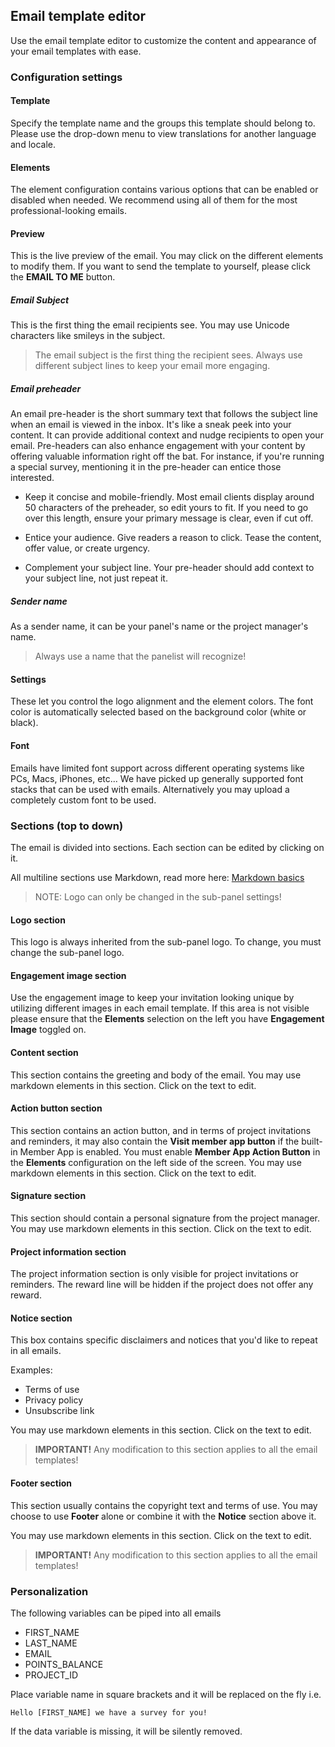 ## Email template editor
Use the email template editor to customize the content and appearance of your email templates with ease. 

### Configuration settings

#### Template
Specify the template name and the groups this template should belong to. Please use the drop-down menu to view translations for another language and locale.

#### Elements
The element configuration contains various options that can be enabled or disabled when needed. We recommend using all of them for the most professional-looking emails.

#### Preview
This is the live preview of the email. You may click on the different elements to modify them. If you want to send the template to yourself, please click the **EMAIL TO ME** button.

##### Email Subject
This is the first thing the email recipients see. You may use Unicode characters like smileys in the subject.

> The email subject is the first thing the recipient sees. Always use different subject lines to keep your email more engaging.

##### Email preheader
An email pre-header is the short summary text that follows the subject line when an email is viewed in the inbox. It's like a sneak peek into your content. It can provide additional context and nudge recipients to open your email. Pre-headers can also enhance engagement with your content by offering valuable information right off the bat. For instance, if you're running a special survey, mentioning it in the pre-header can entice those interested.

- Keep it concise and mobile-friendly. Most email clients display around 50 characters of the preheader, so edit yours to fit. If you need to go over this length, ensure your primary message is clear, even if cut off.

- Entice your audience. Give readers a reason to click. Tease the content, offer value, or create urgency.

- Complement your subject line. Your pre-header should add context to your subject line, not just repeat it.

##### Sender name
As a sender name, it can be your panel's name or the project manager's name.

> Always use a name that the panelist will recognize!

#### Settings
These let you control the logo alignment and the element colors. The font color is automatically selected based on the background color (white or black).

#### Font
Emails have limited font support across different operating systems like PCs, Macs, iPhones, etc... We have picked up generally supported font stacks that can be used with emails. Alternatively you may upload a completely custom font to be used. 

### Sections (top to down)

The email is divided into sections. Each section can be edited by clicking on it. 

All multiline sections use Markdown, read more here: [Markdown basics](https://www.markdownguide.org/basic-syntax/#overview)

> NOTE: Logo can only be changed in the sub-panel settings!

#### Logo section
This logo is always inherited from the sub-panel logo. To change, you must change the sub-panel logo.

#### Engagement image section
Use the engagement image to keep your invitation looking unique by utilizing different images in each email template. If this area is not visible please ensure that the **Elements** selection on the left you have **Engagement Image** toggled on.

#### Content section
This section contains the greeting and body of the email. You may use markdown elements in this section. Click on the text to edit.

#### Action button section
This section contains an action button, and in terms of project invitations and reminders, it may also contain the **Visit member app button** if the built-in Member App is enabled. You must enable **Member App Action Button** in the **Elements** configuration on the left side of the screen. You may use markdown elements in this section. Click on the text to edit.

#### Signature section
This section should contain a personal signature from the project manager. You may use markdown elements in this section. Click on the text to edit.

#### Project information section
The project information section is only visible for project invitations or reminders. The reward line will be hidden if the project does not offer any reward.

#### Notice section
This box contains specific disclaimers and notices that you'd like to repeat in all emails. 

Examples:

- Terms of use
- Privacy policy
- Unsubscribe link

You may use markdown elements in this section. Click on the text to edit. 

> **IMPORTANT!** Any modification to this section applies to all the email templates!

#### Footer section
This section usually contains the copyright text and terms of use. You may choose to use **Footer** alone or combine it with the **Notice** section above it.

You may use markdown elements in this section. Click on the text to edit. 

> **IMPORTANT!** Any modification to this section applies to all the email templates!

### Personalization

The following variables can be piped into all emails

- FIRST_NAME
- LAST_NAME
- EMAIL
- POINTS_BALANCE
- PROJECT_ID

Place variable name in square brackets and it will be replaced on the fly i.e. 

```Hello [FIRST_NAME] we have a survey for you!```

If the data variable is missing, it will be silently removed.
